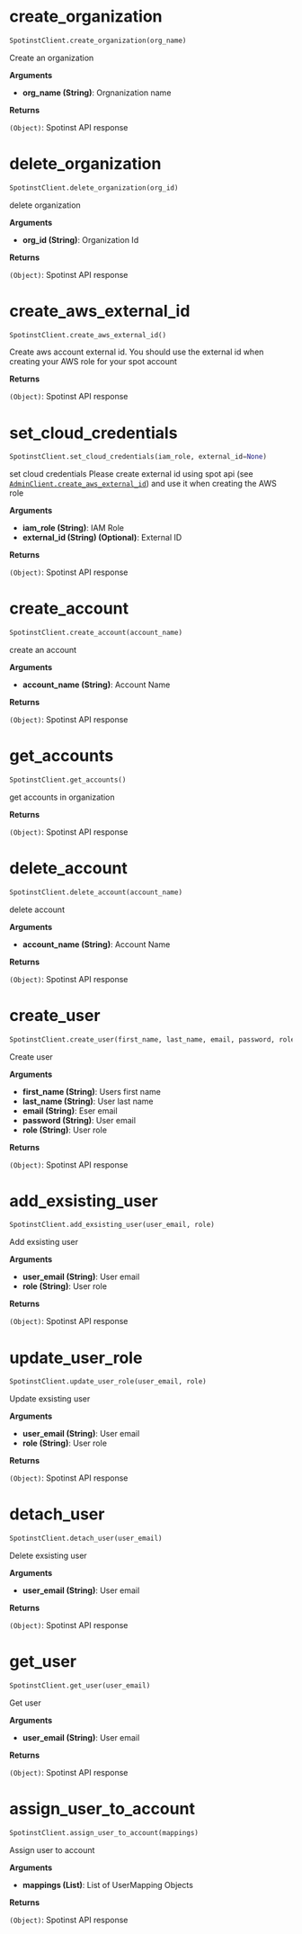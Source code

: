 <h1 id="spotinst_sdk.SpotinstClient.create_organization">create_organization</h1>

```python
SpotinstClient.create_organization(org_name)
```

Create an organization

__Arguments__

- __org_name (String)__: Orgnanization name

__Returns__

`(Object)`: Spotinst API response

<h1 id="spotinst_sdk.SpotinstClient.delete_organization">delete_organization</h1>

```python
SpotinstClient.delete_organization(org_id)
```

delete organization

__Arguments__

- __org_id (String)__: Organization Id

__Returns__

`(Object)`: Spotinst API response

<h1 id="spotinst_sdk.SpotinstClient.create_aws_external_id">create_aws_external_id</h1>

```python
SpotinstClient.create_aws_external_id()
```

Create aws account external id.
You should use the external id when creating your AWS role for your spot account

__Returns__

`(Object)`: Spotinst API response

<h1 id="spotinst_sdk.SpotinstClient.set_cloud_credentials">set_cloud_credentials</h1>

```python
SpotinstClient.set_cloud_credentials(iam_role, external_id=None)
```

set cloud credentials
Please create external id using spot api (see [`AdminClient.create_aws_external_id`](#spotinst_sdk.SpotinstClient.set_cloud_credentials.AdminClient.create_aws_external_id))
and use it when creating the AWS role

__Arguments__

- __iam_role (String)__: IAM Role
- __external_id (String) (Optional)__: External ID

__Returns__

`(Object)`: Spotinst API response

<h1 id="spotinst_sdk.SpotinstClient.create_account">create_account</h1>

```python
SpotinstClient.create_account(account_name)
```

create an account

__Arguments__

- __account_name (String)__: Account Name

__Returns__

`(Object)`: Spotinst API response

<h1 id="spotinst_sdk.SpotinstClient.get_accounts">get_accounts</h1>

```python
SpotinstClient.get_accounts()
```

get accounts in organization

__Returns__

`(Object)`: Spotinst API response

<h1 id="spotinst_sdk.SpotinstClient.delete_account">delete_account</h1>

```python
SpotinstClient.delete_account(account_name)
```

delete account

__Arguments__

- __account_name (String)__: Account Name

__Returns__

`(Object)`: Spotinst API response

<h1 id="spotinst_sdk.SpotinstClient.create_user">create_user</h1>

```python
SpotinstClient.create_user(first_name, last_name, email, password, role)
```

Create user

__Arguments__

- __first_name (String)__: Users first name
- __last_name (String)__: User last name
- __email (String)__: Eser email
- __password (String)__: User email
- __role (String)__: User role


__Returns__

`(Object)`: Spotinst API response

<h1 id="spotinst_sdk.SpotinstClient.add_exsisting_user">add_exsisting_user</h1>

```python
SpotinstClient.add_exsisting_user(user_email, role)
```

Add exsisting user

__Arguments__

- __user_email (String)__: User email
- __role (String)__: User role

__Returns__

`(Object)`: Spotinst API response

<h1 id="spotinst_sdk.SpotinstClient.update_user_role">update_user_role</h1>

```python
SpotinstClient.update_user_role(user_email, role)
```

Update exsisting user

__Arguments__

- __user_email (String)__: User email
- __role (String)__: User role

__Returns__

`(Object)`: Spotinst API response

<h1 id="spotinst_sdk.SpotinstClient.detach_user">detach_user</h1>

```python
SpotinstClient.detach_user(user_email)
```

Delete exsisting user

__Arguments__

- __user_email (String)__: User email

__Returns__

`(Object)`: Spotinst API response

<h1 id="spotinst_sdk.SpotinstClient.get_user">get_user</h1>

```python
SpotinstClient.get_user(user_email)
```

Get user

__Arguments__

- __user_email (String)__: User email

__Returns__

`(Object)`: Spotinst API response

<h1 id="spotinst_sdk.SpotinstClient.assign_user_to_account">assign_user_to_account</h1>

```python
SpotinstClient.assign_user_to_account(mappings)
```

Assign user to account

__Arguments__

- __mappings (List)__: List of UserMapping Objects

__Returns__

`(Object)`: Spotinst API response

